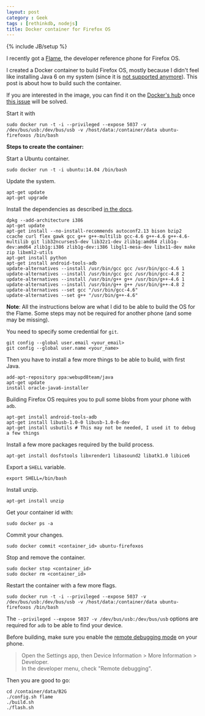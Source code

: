 ```yaml
---
layout: post
category : Geek
tags : [rethinkdb, nodejs]
title: Docker container for Firefox OS
---
```

{% include JB/setup %}

I recently got a [Flame](https://developer.mozilla.org/en-US/Firefox_OS/Developer_phone_guide/Flame), the
developer reference phone for Firefox OS.

I created a Docker container to build Firefox OS, mostly because I didn't feel like installing Java 6 on my system (since it is
[not supported anymore](http://www.oracle.com/technetwork/java/eol-135779.html)). This post is about how to build such the container.


If you are interested in the image, you can find it on the 
[Docker's hub](https://registry.hub.docker.com/u/neumino/ubuntu-firefoxos/) once [this issue](https://github.com/dotcloud/docker/issues/7034) will be solved.

Start it with

```
sudo docker run -t -i --privileged --expose 5037 -v /dev/bus/usb:/dev/bus/usb -v /host/data:/container/data ubuntu-firefoxos /bin/bash
```


__Steps to create the container:__

Start a Ubuntu container.

```
sudo docker run -t -i ubuntu:14.04 /bin/bash
```

Update the system.

```
apt-get update
apt-get upgrade
```

Install the dependencies as described [in the docs](https://developer.mozilla.org/en-US/Firefox_OS/Firefox_OS_build_prerequisites#Ubuntu_13.10).

```
dpkg --add-architecture i386
apt-get update
apt-get install --no-install-recommends autoconf2.13 bison bzip2 ccache curl flex gawk gcc g++ g++-multilib gcc-4.6 g++-4.6 g++-4.6-multilib git lib32ncurses5-dev lib32z1-dev zlib1g:amd64 zlib1g-dev:amd64 zlib1g:i386 zlib1g-dev:i386 libgl1-mesa-dev libx11-dev make zip libxml2-utils
apt-get install python
apt-get install android-tools-adb
update-alternatives --install /usr/bin/gcc gcc /usr/bin/gcc-4.6 1 
update-alternatives --install /usr/bin/gcc gcc /usr/bin/gcc-4.8 2 
update-alternatives --install /usr/bin/g++ g++ /usr/bin/g++-4.6 1 
update-alternatives --install /usr/bin/g++ g++ /usr/bin/g++-4.8 2 
update-alternatives --set gcc "/usr/bin/gcc-4.6" 
update-alternatives --set g++ "/usr/bin/g++-4.6" 
```

__Note__: All the instructions below are what I did to be able to build the OS for the Flame. Some steps may not be required for another
phone (and some may be missing).

You need to specify some credential for `git`.

```
git config --global user.email <your_email>
git config --global user.name <your_name>
```

Then you have to install a few more things to be able to build, with first Java.

```
add-apt-repository ppa:webupd8team/java
apt-get update
install oracle-java6-installer
```

Building Firefox OS requires you to pull some blobs from your phone with `adb`.

```
apt-get install android-tools-adb
apt-get install libusb-1.0-0 libusb-1.0-0-dev
apt-get install usbutils # This may not be needed, I used it to debug a few things
```

Install a few more packages required by the build process.

```
apt-get install dosfstools libxrender1 libasound2 libatk1.0 libice6
```

Export a `SHELL` variable.

```
export SHELL=/bin/bash
```

Install unzip.

```
apt-get install unzip
```


Get your container id with:

```
sudo docker ps -a
```

Commit your changes.

```
sudo docker commit <container_id> ubuntu-firefoxos
```

Stop and remove the container.

```
sudo docker stop <container_id>
sudo docker rm <container_id>
```

Restart the container with a few more flags.

```
sudo docker run -t -i --privileged --expose 5037 -v /dev/bus/usb:/dev/bus/usb -v /host/data:/container/data ubuntu-firefoxos /bin/bash
```

The `--privileged --expose 5037 -v /dev/bus/usb:/dev/bus/usb` options are required for `adb` to be able to find your device.

Before building, make sure you enable the
[remote debugging mode](https://developer.mozilla.org/en-US/Firefox_OS/Debugging/Connecting_a_Firefox_OS_device_to_the_desktop)
on your phone.

> Open the Settings app, then Device Information > More Information > Developer.   
> In the developer menu, check "Remote debugging".



Then you are good to go:

```
cd /container/data/B2G
./config.sh flame
./build.sh
./flash.sh
```
